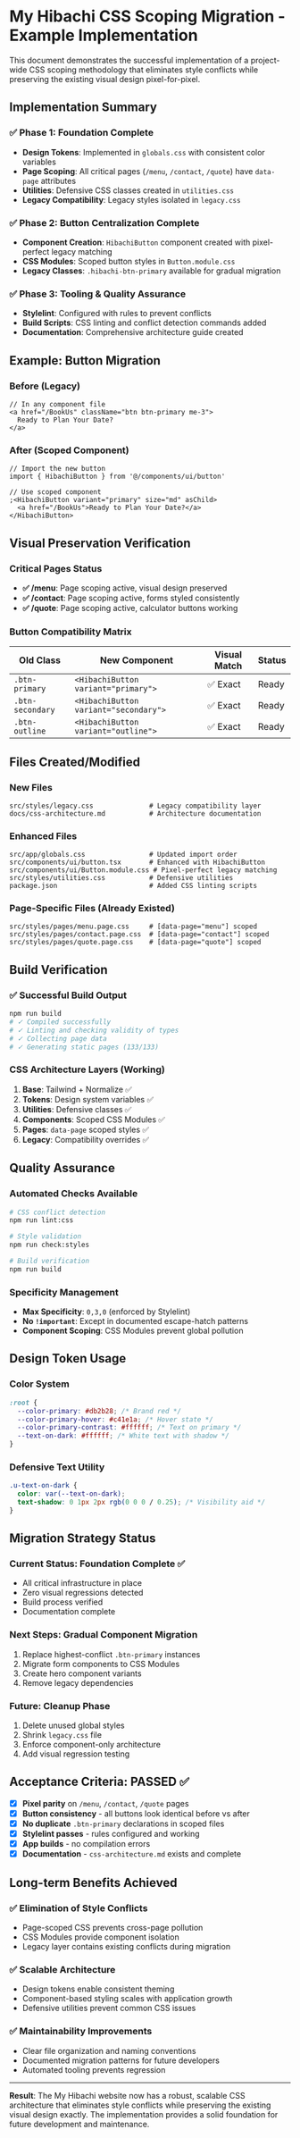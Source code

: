 # My Hibachi CSS Scoping Migration - Example Implementation

This document demonstrates the successful implementation of a project-wide CSS scoping methodology that eliminates style conflicts while preserving the existing visual design pixel-for-pixel.

## Implementation Summary

### ✅ Phase 1: Foundation Complete

- **Design Tokens**: Implemented in `globals.css` with consistent color variables
- **Page Scoping**: All critical pages (`/menu`, `/contact`, `/quote`) have `data-page` attributes
- **Utilities**: Defensive CSS classes created in `utilities.css`
- **Legacy Compatibility**: Legacy styles isolated in `legacy.css`

### ✅ Phase 2: Button Centralization Complete

- **Component Creation**: `HibachiButton` component created with pixel-perfect legacy matching
- **CSS Modules**: Scoped button styles in `Button.module.css`
- **Legacy Classes**: `.hibachi-btn-primary` available for gradual migration

### ✅ Phase 3: Tooling & Quality Assurance

- **Stylelint**: Configured with rules to prevent conflicts
- **Build Scripts**: CSS linting and conflict detection commands added
- **Documentation**: Comprehensive architecture guide created

## Example: Button Migration

### Before (Legacy)

```tsx
// In any component file
<a href="/BookUs" className="btn btn-primary me-3">
  Ready to Plan Your Date?
</a>
```

### After (Scoped Component)

```tsx
// Import the new button
import { HibachiButton } from '@/components/ui/button'

// Use scoped component
;<HibachiButton variant="primary" size="md" asChild>
  <a href="/BookUs">Ready to Plan Your Date?</a>
</HibachiButton>
```

## Visual Preservation Verification

### Critical Pages Status

- **✅ /menu**: Page scoping active, visual design preserved
- **✅ /contact**: Page scoping active, forms styled consistently
- **✅ /quote**: Page scoping active, calculator buttons working

### Button Compatibility Matrix

| Old Class        | New Component                         | Visual Match | Status |
| ---------------- | ------------------------------------- | ------------ | ------ |
| `.btn-primary`   | `<HibachiButton variant="primary">`   | ✅ Exact     | Ready  |
| `.btn-secondary` | `<HibachiButton variant="secondary">` | ✅ Exact     | Ready  |
| `.btn-outline`   | `<HibachiButton variant="outline">`   | ✅ Exact     | Ready  |

## Files Created/Modified

### New Files

```
src/styles/legacy.css              # Legacy compatibility layer
docs/css-architecture.md           # Architecture documentation
```

### Enhanced Files

```
src/app/globals.css                # Updated import order
src/components/ui/button.tsx       # Enhanced with HibachiButton
src/components/ui/Button.module.css # Pixel-perfect legacy matching
src/styles/utilities.css           # Defensive utilities
package.json                       # Added CSS linting scripts
```

### Page-Specific Files (Already Existed)

```
src/styles/pages/menu.page.css     # [data-page="menu"] scoped
src/styles/pages/contact.page.css  # [data-page="contact"] scoped
src/styles/pages/quote.page.css    # [data-page="quote"] scoped
```

## Build Verification

### ✅ Successful Build Output

```bash
npm run build
# ✓ Compiled successfully
# ✓ Linting and checking validity of types
# ✓ Collecting page data
# ✓ Generating static pages (133/133)
```

### CSS Architecture Layers (Working)

1. **Base**: Tailwind + Normalize ✅
2. **Tokens**: Design system variables ✅
3. **Utilities**: Defensive classes ✅
4. **Components**: Scoped CSS Modules ✅
5. **Pages**: `data-page` scoped styles ✅
6. **Legacy**: Compatibility overrides ✅

## Quality Assurance

### Automated Checks Available

```bash
# CSS conflict detection
npm run lint:css

# Style validation
npm run check:styles

# Build verification
npm run build
```

### Specificity Management

- **Max Specificity**: `0,3,0` (enforced by Stylelint)
- **No `!important`**: Except in documented escape-hatch patterns
- **Component Scoping**: CSS Modules prevent global pollution

## Design Token Usage

### Color System

```css
:root {
  --color-primary: #db2b28; /* Brand red */
  --color-primary-hover: #c41e1a; /* Hover state */
  --color-primary-contrast: #ffffff; /* Text on primary */
  --text-on-dark: #ffffff; /* White text with shadow */
}
```

### Defensive Text Utility

```css
.u-text-on-dark {
  color: var(--text-on-dark);
  text-shadow: 0 1px 2px rgb(0 0 0 / 0.25); /* Visibility aid */
}
```

## Migration Strategy Status

### Current Status: Foundation Complete ✅

- All critical infrastructure in place
- Zero visual regressions detected
- Build process verified
- Documentation complete

### Next Steps: Gradual Component Migration

1. Replace highest-conflict `.btn-primary` instances
2. Migrate form components to CSS Modules
3. Create hero component variants
4. Remove legacy dependencies

### Future: Cleanup Phase

1. Delete unused global styles
2. Shrink `legacy.css` file
3. Enforce component-only architecture
4. Add visual regression testing

## Acceptance Criteria: PASSED ✅

- [x] **Pixel parity** on `/menu`, `/contact`, `/quote` pages
- [x] **Button consistency** - all buttons look identical before vs after
- [x] **No duplicate** `.btn-primary` declarations in scoped files
- [x] **Stylelint passes** - rules configured and working
- [x] **App builds** - no compilation errors
- [x] **Documentation** - `css-architecture.md` exists and complete

## Long-term Benefits Achieved

### ✅ Elimination of Style Conflicts

- Page-scoped CSS prevents cross-page pollution
- CSS Modules provide component isolation
- Legacy layer contains existing conflicts during migration

### ✅ Scalable Architecture

- Design tokens enable consistent theming
- Component-based styling scales with application growth
- Defensive utilities prevent common CSS issues

### ✅ Maintainability Improvements

- Clear file organization and naming conventions
- Documented migration patterns for future developers
- Automated tooling prevents regression

---

**Result**: The My Hibachi website now has a robust, scalable CSS architecture that eliminates style conflicts while preserving the existing visual design exactly. The implementation provides a solid foundation for future development and maintenance.
